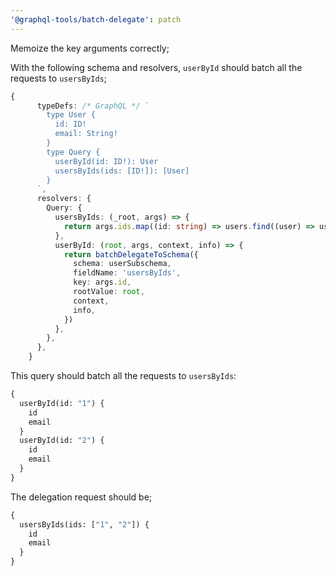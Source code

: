 ```yaml
---
'@graphql-tools/batch-delegate': patch
---
```


Memoize the key arguments correctly;

With the following schema and resolvers, `userById` should batch all the requests to `usersByIds`;

```ts
{
      typeDefs: /* GraphQL */ `
        type User {
          id: ID!
          email: String!
        }
        type Query {
          userById(id: ID!): User
          usersByIds(ids: [ID!]): [User]
        }
      `,
      resolvers: {
        Query: {
          usersByIds: (_root, args) => {
            return args.ids.map((id: string) => users.find((user) => user.id === id));
          },
          userById: (root, args, context, info) => {
            return batchDelegateToSchema({
              schema: userSubschema,
              fieldName: 'usersByIds',
              key: args.id,
              rootValue: root,
              context,
              info,
            })
          },
        },
      },
    }
```

This query should batch all the requests to `usersByIds`:

```graphql
{
  userById(id: "1") {
    id
    email
  }
  userById(id: "2") {
    id
    email
  }
}
```

The delegation request should be;

```graphql
{
  usersByIds(ids: ["1", "2"]) {
    id
    email
  }
}
```